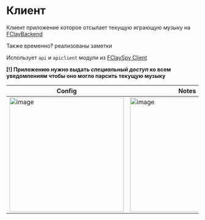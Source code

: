 # Клиент
Клиент приложение которое отсылает текущую играющую музыку на [FClayBackend](/project/fclaybackend)

Также временно? реализованы заметки

Использует `api` и `apiclient` модули из [FClaySpy Client](https://github.com/FazziCLAY/fclayspyclient)

**[!] Приложению нужно выдать _специальный доступ_ ко всем уведомлениям чтобы оно могло парсить текущую музыку**


| Config                                                                                                               | Notes                                                                                                                |
|----------------------------------------------------------------------------------------------------------------------|----------------------------------------------------------------------------------------------------------------------|
| <img alt="image" src="https://github.com/user-attachments/assets/7b7b7fbf-b9d8-4888-9a8a-7531c71a9ef8" width="300"/> | <img alt="image" src="https://github.com/user-attachments/assets/61dd83df-d1e6-4440-948c-576c981361e2" width="300"/> |
